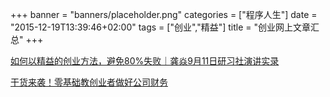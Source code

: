 +++
banner = "banners/placeholder.png"
categories = ["程序人生"]
date = "2015-12-19T13:39:46+02:00"
tags = ["创业","精益"]
title = "创业网上文章汇总"
+++

[如何以精益的创业方法，避免80%失败｜龚焱9月11日研习社演讲实录](https://mp.weixin.qq.com/s?__biz=MzA5ODMzMDkzOA==&mid=225357262&idx=2&sn=04354574e76c7a8b7141dce69f22d8fd&scene=0&key=41ecb04b051110038474260a3a3cf7d68c54e93c88ddf6962d331690187681dba699ca62eeadc0f80bff14ed7a659758&ascene=0&uin=MTM0ODQyNTk1&devicetype=iMac+MacBookAir7%2C1+OSX+OSX+10.10.5+build(14F1021)&version=11020201&pass_ticket=OUgFBuA2yqcV7ExJVNrQtm5NukTejEXnNHTun2M8jg8%3D)


[干货来袭！零基础教创业者做好公司财务](https://mp.weixin.qq.com/s?__biz=MzA3NDA4NDIzMQ==&mid=202034292&idx=2&sn=b5db51b60693efc950223db0fef86928&key=41ecb04b0511100358698f4fa6d153d4cd4e953ec94603e3cd3bff6729663fcf64968daf414438cae511953a0258060e&ascene=0&uin=MTM0ODQyNTk1&devicetype=iMac+MacBookAir7%2C1+OSX+OSX+10.10.5+build(14F1021)&version=11020201&pass_ticket=OUgFBuA2yqcV7ExJVNrQtm5NukTejEXnNHTun2M8jg8%3D)

